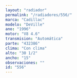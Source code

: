 ```yaml
---
layout: "radiador"
permalink: "/radiadores/556/"
marca: "Cadillac"
modelo: "DeVille"
ano: "1996"
motor: "V8 4.6"
transmision: "Automática"
parte: "432386"
clima: "Con clima"
alto: "30 1/2"
ancho: "15"
observaciones: ""
id: "556"
---
```


